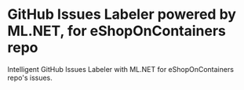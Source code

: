# GitHub Issues Labeler powered by ML.NET, for eShopOnContainers repo

Intelligent GitHub Issues Labeler with ML.NET for eShopOnContainers repo's issues.
